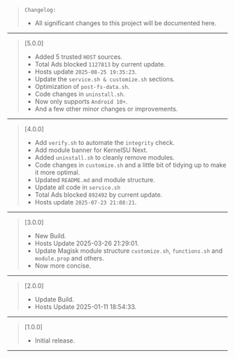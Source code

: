 > `Changelog:`
> - All significant changes to this project will be documented here.
---

> [5.0.0]
> 
> - Added 5 trusted `HOST` sources.
> - Total Ads blocked `1127813` by current update.
> - Hosts update `2025-08-25 19:35:23`.
> - Update the `service.sh & customize.sh` sections.
> - Optimization of `post-fs-data.sh`.
> - Code changes in `uninstall.sh`.
> - Now only supports `Android 10+`.
> - And a few other minor changes or improvements.
---

> [4.0.0]
> 
> - Add `verify.sh` to automate the `integrity` check.
> - Add module banner for KernelSU Next.
> - Added `uninstall.sh` to cleanly remove modules.
> - Code changes in `customize.sh` and a little bit of tidying up to make it more optimal.
> - Updated `README.md` and module structure.
> - Update all code in `service.sh`
> - Total Ads blocked `892492` by current update.
> - Hosts update `2025-07-23 21:08:21`.
---

> [3.0.0]
> 
> - New Build.
> - Hosts Update 2025-03-26 21:29:01.
> - Update Magisk module structure `customize.sh`, `functions.sh` and `module.prop` and others.
> - Now more concise.
---

> [2.0.0]
>
> - Update Build.
> - Hosts Update 2025-01-11 18:54:33.
---

> [1.0.0]
>
> - Initial release.
---
